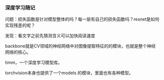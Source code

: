 ### 深度学习随记

问题：损失函数是针对模型整体的吗？每一层有自己的损失函数吗？resnet是如何实现残差的呢？

发现：看文字之前先猜测含义可以加快阅读速度

backbone就是CV领域的神经网络中对图像提取特征的的模块，也就是整个神经网络的核心。

timm，一个深度学习模型库。

torchvision本身也提供了一个models 的模块，里面也有各种模型。